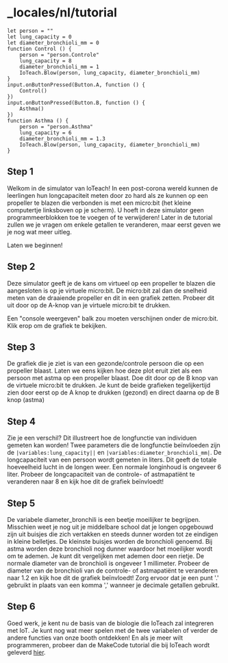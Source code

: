 # _locales/nl/tutorial

```template
let person = ""
let lung_capacity = 0
let diameter_bronchioli_mm = 0
function Control () {
    person = "person.Controle"
    lung_capacity = 8
    diameter_bronchioli_mm = 1
    IoTeach.Blow(person, lung_capacity, diameter_bronchioli_mm)
}
input.onButtonPressed(Button.A, function () {
    Control()
})
input.onButtonPressed(Button.B, function () {
    Asthma()
})
function Asthma () {
    person = "person.Asthma"
    lung_capacity = 6
    diameter_bronchioli_mm = 1.3
    IoTeach.Blow(person, lung_capacity, diameter_bronchioli_mm)
}
```
## Step 1

Welkom in de simulator van IoTeach!
In een post-corona wereld kunnen de leerlingen hun longcapaciteit meten door zo hard als ze kunnen op een propeller te blazen die verbonden is met een micro:bit (het kleine computertje linksboven op je scherm).
U hoeft in deze simulator geen programmeerblokken toe te voegen of te verwijderen! Later in de tutorial zullen we je vragen om enkele getallen te veranderen, maar eerst geven we je nog wat meer uitleg.

Laten we beginnen!

## Step 2

Deze simulator geeft je de kans om virtueel op een propeller te blazen die aangesloten is op je virtuele micro:bit.
De micro:bit zal dan de snelheid meten van de draaiende propeller en dit in een grafiek zetten.
Probeer dit uit door op de A-knop van je virtuele micro:bit te drukken. 

Een "console weergeven" balk zou moeten verschijnen onder de micro:bit. Klik erop om de grafiek te bekijken.

## Step 3 

De grafiek die je ziet is van een gezonde/controle persoon die op een propeller blaast.
Laten we eens kijken hoe deze plot eruit ziet als een persoon met astma op een propeller blaast.
Doe dit door op de B knop van de virtuele micro:bit te drukken.
Je kunt de beide grafieken tegelijkertijd zien door eerst op de A knop te drukken (gezond) en direct daarna op de B knop (astma)

## Step 4

Zie je een verschil? Dit illustreert hoe de longfunctie van individuen gemeten kan worden!
Twee parameters die de longfunctie beïnvloeden zijn de ``|variables:lung_capacity||`` en ``|variables:diameter_bronchioli_mm|``.
De longcapaciteit van een persoon wordt gemeten in liters. Dit geeft de totale hoeveelheid lucht in de longen weer. 
Een normale longinhoud is ongeveer 6 liter. 
Probeer de longcapaciteit van de controle- of astmapatiënt te veranderen naar 8 en kijk hoe dit de grafiek beïnvloedt!

## Step 5

De variabele diameter_bronchili is een beetje moeilijker te begrijpen. 
Misschien weet je nog uit je middelbare school dat je longen opgebouwd zijn uit buisjes die zich vertakken en steeds dunner worden tot ze eindigen in kleine belletjes. 
De kleinste buisjes worden de bronchioli genoemd. Bij astma worden deze bronchioli nog dunner waardoor het moeilijker wordt om te ademen. Je kunt dit vergelijken met ademen door een rietje. 
De normale diameter van de bronchioli is ongeveer 1 millimeter. 
Probeer de diameter van de bronchioli van de controle- of astmapatiënt te veranderen naar 1.2 en kijk hoe dit de grafiek beïnvloedt!
Zorg ervoor dat je een punt '.' gebruikt in plaats van een komma ',' wanneer je decimale getallen gebruikt.

## Step 6

Goed werk, je kent nu de basis van de biologie die IoTeach zal integreren met IoT.
Je kunt nog wat meer spelen met de twee variabelen of verder de andere functies van onze booth ontdekken!
En als je meer wilt programmeren, probeer dan de MakeCode tutorial die bij IoTeach wordt geleverd [hier](https://makecode.microbit.org/#tutorial:github:99enriqued/receiver-tutorial/tutorial).
